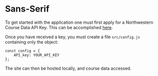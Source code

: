 # Sans-Serif

To get started with the application one must first apply for a Northwestern Course Data API Key.
This can be accomplished [here](https://developer.asg.northwestern.edu/docs/).

Once you have received a key, you must create a file `src/config.js` containing only the object:
```
const config = {
	API_key: YOUR_API_KEY
};
```
The site can then be hosted locally, and course data accessed.
